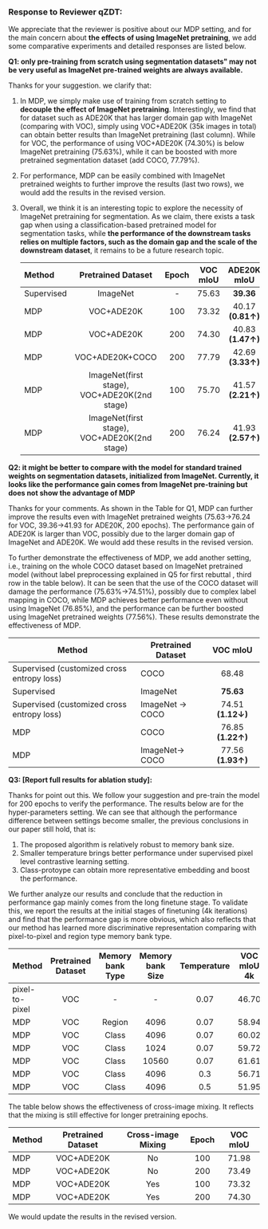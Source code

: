 ### **Response to Reviewer qZDT:**

We appreciate that the reviewer is positive about our MDP setting, and for the main concern about **the effects of using ImageNet pretraining**, we add some comparative experiments  and detailed responses are listed below. 

**Q1: only pre-training from scratch using segmentation datasets" may not be very useful as ImageNet pre-trained weights are always available.**

Thanks for your suggestion.  we clarify that: 

1. In MDP, we simply make use of training from scratch setting to **decouple the effect of ImageNet pretraining**. Interestingly, we find that for dataset such as ADE20K that has larger domain gap with ImageNet (comparing with VOC), simply using VOC+ADE20K (35k images in total) can obtain better results than ImageNet pretraining (last column). While for VOC, the performance of using VOC+ADE20K (74.30%) is below ImageNet pretraining (75.63%), while it can be boosted with more pretrained segmentation dataset (add COCO, 77.79%).

2. For performance, MDP can be easily combined with ImageNet pretrained weights to further improve the results (last two rows), we would add the results in the revised version.

3. Overall, we think it is an interesting topic to explore the necessity of ImageNet pretraining for segmentation. As we claim, there exists a task gap when using a classification-based pretrained model for segmentation tasks, while **the performance of the downstream tasks relies on multiple factors, such as the domain gap and the scale of the downstream dataset**, it remains to be a future research topic. 

   | Method     |              Pretrained Dataset              | Epoch | VOC mIoU |        ADE20K mIoU        |
   | :--------- | :------------------------------------------: | :---: | :------: | :-----------------------: |
   | Supervised |                   ImageNet                   |   -   |  75.63   |         **39.36**         |
   | MDP        |                  VOC+ADE20K                  |  100  |  73.32   | 40.17 **(0.81$\uparrow$)** |
   | MDP        |                  VOC+ADE20K                  |  200  |  74.30   | 40.83 **(1.47$\uparrow$)** |
   | MDP        |               VOC+ADE20K+COCO                |  200  |  77.79   | 42.69 **(3.33$\uparrow$)** |
   | MDP        | ImageNet(first stage), VOC+ADE20K(2nd stage) |  100  |  75.70   | 41.57 **(2.21$\uparrow$)** |
   | MDP        | ImageNet(first stage), VOC+ADE20K(2nd stage) |  200  |  76.24   | 41.93 **(2.57$\uparrow$)** |

**Q2: it might be better to compare with the model for standard trained weights on segmentation datasets, initialized from ImageNet. Currently, it looks like the performance gain comes from ImageNet pre-training but does not show the advantage of MDP**  

Thanks for your comments. As shown  in the Table for Q1, MDP can further improve the results even with ImageNet pretrained weights (75.63->76.24 for VOC, 39.36->41.93 for ADE20K, 200 epochs). The performance gain of ADE20K is larger than VOC, possibly due to the larger domain gap of ImageNet and ADE20K. We would add these results in the revised version.  

To further demonstrate the effectiveness of MDP, we add another setting, i.e.,  training on the whole COCO dataset based on ImageNet pretrained model  (without label preprocessing explained in Q5 for first rebuttal , third row in the table below). It can be seen that the use of the COCO dataset will damage the performance (75.63%->74.51%), possibly due to complex label mapping in COCO, while MDP achieves better performance even without using ImageNet (76.85%), and the performance can be further boosted using ImageNet pretrained weights (77.56%). These results demonstrate the effectiveness of MDP. 

| Method                                     | Pretrained Dataset |          VOC mIoU           |
| ------------------------------------------ | ------------------ | :-------------------------: |
| Supervised (customized cross entropy loss) | COCO               |            68.48            |
| Supervised                                 | ImageNet           |          **75.63**          |
| Supervised (customized cross entropy loss) | ImageNet -> COCO   | 74.51 **(1.12$\downarrow$)** |
| MDP                                        | COCO               |  76.85 **(1.22$\uparrow$)**  |
| MDP                                        | ImageNet-> COCO    |  77.56 **(1.93$\uparrow$)**  |

**Q3: [Report full results for ablation study]:**  

Thanks for point out this.  We follow your suggestion and pre-train the model for 200 epochs to verify the performance. The results below are for the hyper-parameters setting.  We can see that although the performance difference between settings become smaller, the previous conclusions in our paper still hold, that is:

1. The proposed algorithm is relatively robust to memory bank size.
2. Smaller temperature brings better performance under supervised pixel level contrastive learning setting.
3. Class-protoype can obtain more representative embedding and boost the performance.

We further analyze our results and conclude that the reduction in performance gap mainly comes from the long finetune stage. To validate this, we report the results at the initial stages of finetuning (4k iterations) and find that the performance gap is more obvious, which also reflects that our method has learned more discriminative representation comparing with pixel-to-pixel and region type memory bank type.

| Method         | Pretrained Dataset | Memory bank Type | Memory bank Size | Temperature | VOC mIoU 4k | VOC mIoU 40k |
| :------------- | :----------------: | :--------------: | :--------------: | :---------: | :---------: | :----------: |
| pixel-to-pixel |        VOC         |        -         |        -         |    0.07     |    46.70    |    70.03     |
| MDP            |        VOC         |      Region      |       4096       |    0.07     |    58.94    |    70.11     |
| MDP            |        VOC         |      Class       |       4096       |    0.07     |    60.02    |    70.56     |
| MDP            |        VOC         |      Class       |       1024       |    0.07     |    59.72    |    70.48     |
| MDP            |        VOC         |      Class       |      10560       |    0.07     |    61.61    |    70.91     |
| MDP            |        VOC         |      Class       |       4096       |     0.3     |    56.71    |    70.09     |
| MDP            |        VOC         |      Class       |       4096       |     0.5     |    51.95    |    69.89     |

The table below shows the effectiveness of cross-image mixing. It reflects that the mixing is still effective for longer pretraining epochs.

| Method | Pretrained Dataset | Cross-image Mixing | Epoch | VOC mIoU |
| :----- | :----------------: | :----------------: | :---: | :------: |
| MDP    |     VOC+ADE20K     |         No         |  100  |  71.98   |
| MDP    |     VOC+ADE20K     |         No         |  200  |  73.49   |
| MDP    |     VOC+ADE20K     |        Yes         |  100  |  73.32   |
| MDP    |     VOC+ADE20K     |        Yes         |  200  |  74.30   |

We would update the results in the revised version.
